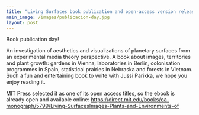 ```yaml
---
title: "Living Surfaces book publication and open-access version released"
main_image: /images/publicacion-day.jpg
layout: post
---
```


Book publication day!

An investigation of aesthetics and visualizations of planetary surfaces from an experimental media theory perspective. A book about images, territories and plant growth: gardens in Vienna, laboratories in Berlin, colonisation programmes in Spain, statistical prairies in Nebraska and forests in Vietnam. Such a fun and entertaining book to write with Jussi Parikka, we hope you enjoy reading it.

MIT Press selected it as one of its open access titles, so the ebook is already open and available online: https://direct.mit.edu/books/oa-monograph/5799/Living-SurfacesImages-Plants-and-Environments-of


